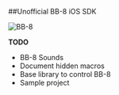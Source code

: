 ##Unofficial BB-8 iOS SDK

![BB-8](https://farm6.staticflickr.com/5630/21031949194_efbd1faa5a_o_d.jpg "BB-8")

**TODO**
- BB-8 Sounds
- Document hidden macros
- Base library to control BB-8
- Sample project
